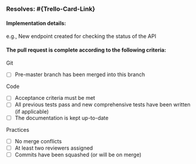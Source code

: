 ### Resolves: #{Trello-Card-Link}

#### Implementation details:

e.g., New endpoint created for checking the status of the API


#### The pull request is complete according to the following criteria:

Git
  - [ ] Pre-master branch has been merged into this branch

Code  
  - [ ] Acceptance criteria must be met
  - [ ] All previous tests pass and new comprehensive tests have been written (if applicable)
  - [ ] The documentation is kept up-to-date
  
Practices
  - [ ] No merge conflicts
  - [ ] At least two reviewers assigned
  - [ ] Commits have been squashed (or will be on merge) 

